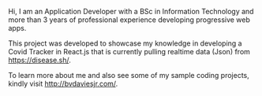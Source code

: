 Hi, I am an Application Developer with a BSc in Information Technology and more than 3 years of professional experience developing progressive web apps. 

This project was developed to showcase my knowledge in developing a Covid Tracker in React.js that is currently pulling realtime data (Json) from https://disease.sh/.

To learn more about me and also see some of my sample coding projects, kindly visit http://bvdaviesjr.com/.
